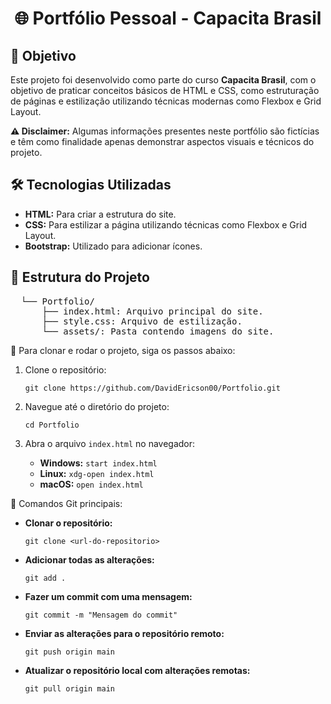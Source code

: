 <h1 align="center">🌐 Portfólio Pessoal - Capacita Brasil</h1>

<h2>📌 Objetivo</h2>
<p>
    Este projeto foi desenvolvido como parte do curso <strong>Capacita Brasil</strong>, com o objetivo de praticar conceitos básicos de HTML e CSS, como estruturação de páginas e estilização utilizando técnicas modernas como Flexbox e Grid Layout.
</p>

<p><strong>⚠️ Disclaimer:</strong> Algumas informações presentes neste portfólio são fictícias e têm como finalidade apenas demonstrar aspectos visuais e técnicos do projeto.</p>

<h2>🛠️ Tecnologias Utilizadas</h2>
<ul>
    <li><strong>HTML:</strong> Para criar a estrutura do site.</li>
    <li><strong>CSS:</strong> Para estilizar a página utilizando técnicas como Flexbox e Grid Layout.</li>
    <li><strong>Bootstrap:</strong> Utilizado para adicionar ícones.</li>
</ul>


<h2>📁 Estrutura do Projeto</h2>
<pre>
  └── Portfolio/
      ├── index.html: Arquivo principal do site.
      ├── style.css: Arquivo de estilização.
      └── assets/: Pasta contendo imagens do site.
</pre>

<p>🚀 Para clonar e rodar o projeto, siga os passos abaixo:</p>
<ol>
    <li>Clone o repositório:</li>
    <pre><code>git clone https://github.com/DavidEricson00/Portfolio.git</code></pre>
    <li>Navegue até o diretório do projeto:</li>
    <pre><code>cd Portfolio</code></pre>
    <li>Abra o arquivo <code>index.html</code> no navegador:</li>
    <ul>
        <li><b>Windows:</b> <code>start index.html</code></li>
        <li><b>Linux:</b> <code>xdg-open index.html</code></li>
        <li><b>macOS:</b> <code>open index.html</code></li>
    </ul>
</ol>

<p>🧰 Comandos Git principais:</p>
<ul>
    <li><strong>Clonar o repositório:</strong></li>
    <pre><code>git clone &lt;url-do-repositorio&gt;</code></pre>
    <li><strong>Adicionar todas as alterações:</strong></li>
    <pre><code>git add .</code></pre>
    <li><strong>Fazer um commit com uma mensagem:</strong></li>
    <pre><code>git commit -m "Mensagem do commit"</code></pre>
    <li><strong>Enviar as alterações para o repositório remoto:</strong></li>
    <pre><code>git push origin main</code></pre>
    <li><strong>Atualizar o repositório local com alterações remotas:</strong></li>
    <pre><code>git pull origin main</code></pre>
</ul>

